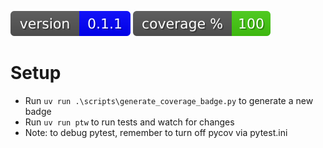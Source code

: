![release](./images/version_badge.svg) ![Coverage Status](./images/coverage_badge.svg) 

# Setup
- Run ```uv run .\scripts\generate_coverage_badge.py``` to generate a new badge
- Run ```uv run ptw``` to run tests and watch for changes
- Note: to debug pytest, remember to turn off pycov via pytest.ini